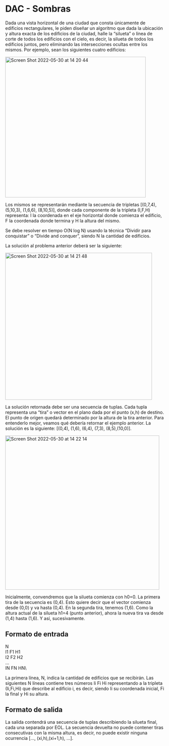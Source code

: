 # DAC - Sombras
Dada una vista horizontal de una ciudad que consta únicamente de edificios rectangulares, le piden diseñar un algoritmo que dada la ubicación y altura exacta de los edificios de la ciudad, halle la “silueta” o línea de corte de todos los edificios con el cielo, es decir, la silueta de todos los edificios juntos, pero eliminando las intersecciones ocultas entre los mismos. Por ejemplo, sean los siguientes cuatro edificios:

<img width="445" alt="Screen Shot 2022-05-30 at 14 20 44" src="https://user-images.githubusercontent.com/35345672/171037711-d4907ec8-c926-44e9-bded-c26f5a4787bd.png">

Los mismos se representarán mediante la secuencia de tripletas [(0,7,4), (5,10,3), (1,6,6), (8,10,5)], donde cada componente de la tripleta (I,F,H) representa: I la coordenada en el eje horizontal donde comienza el edificio, F la coordenada donde termina y H la altura del mismo.

Se debe resolver en tiempo O(N log N) usando la técnica “Dividir para conquistar” o “Divide and conquer”, siendo N la cantidad de edificios.

La solución al problema anterior deberá ser la siguiente:

<img width="465" alt="Screen Shot 2022-05-30 at 14 21 48" src="https://user-images.githubusercontent.com/35345672/171037820-bb2d9148-365a-4594-af79-698bd167ebd0.png">

La solución retornada debe ser una secuencia de tuplas. Cada tupla representa una “tira” o vector en el plano dada por el punto (x,h) de destino. El punto de origen quedará determinado por la altura de la tira anterior. Para entenderlo mejor, veamos qué debería retornar el ejemplo anterior. La solución es la siguiente: [(0,4), (1,6), (6,4), (7,3), (8,5),(10,0)].

<img width="488" alt="Screen Shot 2022-05-30 at 14 22 14" src="https://user-images.githubusercontent.com/35345672/171037873-f2543df2-c20d-48d3-a795-031664526a0e.png">

Inicialmente, convendremos que la silueta comienza con h0=0. La primera tira de la secuencia es (0,4). Esto quiere decir que el vector comienza desde (0,0) y va hasta (0,4). En la segunda tira, tenemos (1,6). Como la altura actual de la silueta h1=4 (punto anterior), ahora la nueva tira va desde (1,4) hasta (1,6). Y así, sucesivamente.

## Formato de entrada
N\
I1 F1 H1\
I2 F2 H2\
…\
IN FN HN\

La primera línea, N, indica la cantidad de edificios que se recibirán. Las siguientes N líneas contiene tres números Ii Fi Hi representando a la tripleta (Ii,Fi,Hi) que describe al edificio i, es decir, siendo Ii su coordenada inicial, Fi la final y Hi su altura.

## Formato de salida
La salida contendrá una secuencia de tuplas describiendo la silueta final, cada una separada por EOL.
La secuencia devuelta no puede contener tiras consecutivas con la misma altura, es decir, no puede existir ninguna ocurrencia […, (xi,h),(xi+1,h), …].
